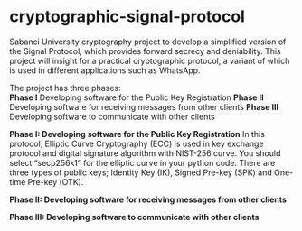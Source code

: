 # cryptographic-signal-protocol
  
  Sabanci University cryptography project to develop a simplified version of the Signal Protocol, which provides forward secrecy and deniability. This project will insight for a practical cryptographic protocol, a variant of which is used in different applications such as WhatsApp.

The project has three phases:</br>
**Phase I** Developing software for the Public Key Registration
**Phase II** Developing software for receiving messages from other clients 
**Phase III** Developing software to communicate with other clients


**Phase I: Developing software for the Public Key Registration**
In this protocol, Elliptic Curve Cryptography (ECC) is used in key exchange protocol and digital signature algorithm with NIST-256 curve. You should select “secp256k1” for the elliptic curve in your python code. There are three types of public keys; Identity Key (IK), Signed Pre-key (SPK) and One-time Pre-key (OTK).

**Phase II: Developing software for receiving messages from other clients**


**Phase III: Developing software to communicate with other clients**
